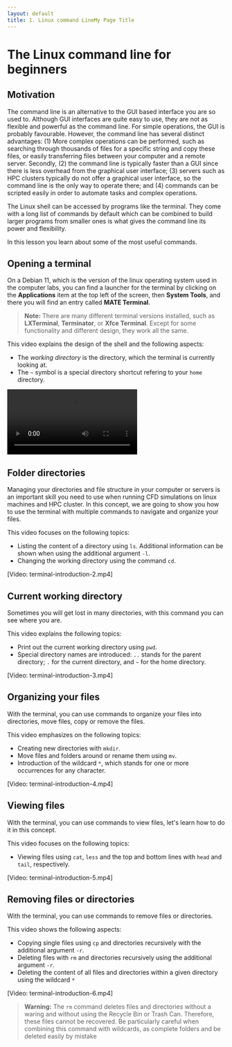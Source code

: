 ```yaml
---
layout: default
title: 1. Linux command LineMy Page Title
---
```



# The Linux command line for beginners

## Motivation

The command line is an alternative to the GUI based interface you are so used to. Although GUI interfaces are quite easy to use, they are not as flexible and powerful as the command line. For simple operations, the GUI is probably favourable. However, the command line has several distinct advantages: (1) More complex operations can be performed, such as searching through thousands of files for a specific string and copy these files, or easily transferring files between your computer and a remote server. Secondly, (2) the command line is typically faster than a GUI since there is less overhead from the graphical user interface; (3) servers such as HPC clusters typically do not offer a graphical user interface, so the command line is the only way to operate there; and (4) commands can be scripted easily in order to automate tasks and complex operations.

The Linux shell can be accessed by programs like the terminal. They come with a long list of commands by default which can be combined to build larger programs from smaller ones is what gives the command line its power and flexibility.

In this lesson you learn about some of the most useful commands.

## Opening a terminal

On a Debian 11, which is the version of the linux operating system used in the computer labs, you can find a launcher for the terminal by clicking on the **Applications** item at the top left of the screen, then **System Tools**, and there you will find an entry called **MATE Terminal**.

> **Note:** There are many different terminal versions installed, such as **LXTerminal**, **Terminator**, or **Xfce Terminal**. Except for some functionality and different design, they work all the same.

This video explains the design of the shell and the following aspects:

- The *working directory* is the directory, which the terminal is currently looking at.
- The `~` symbol is a special directory shortcut refering to your `home` directory.

![Terminal Introduction](videos/terminal-introduction-1.mp4)

## Folder directories

Managing your directories and file structure in your computer or servers is an important skill you need to use when running CFD simulations on linux machines and HPC cluster. In this concept, we are going to show you how to use the terminal with multiple commands to navigate and organize your files.

This video focuses on the following topics:
- Listing the content of a directory using `ls`. Additional information can be shown when using the additional argument `-l`.
- Changing the working directory using the command `cd`.

[Video: terminal-introduction-2.mp4]

## Current working directory

Sometimes you will get lost in many directories, with this command you can see where you are.

This video explains the following topics:
- Print out the current working directory using `pwd`.
- Special directory names are introduced: `..` stands for the parent directory; `.` for the current directory, and `~` for the home directory.

[Video: terminal-introduction-3.mp4]

## Organizing your files

With the terminal, you can use commands to organize your files into directories, move files, copy or remove the files.

This video emphasizes on the following topics:

- Creating new directories with `mkdir`.
- Move files and folders around or rename them using `mv`.
- Introduction of the wildcard `*`, which stands for one or more occurrences for any character.

[Video: terminal-introduction-4.mp4]

## Viewing files

With the terminal, you can use commands to view files, let's learn how to do it in this concept.

This video focuses on the following topics:

- Viewing files using `cat`, `less` and the top and bottom lines with `head` and `tail`, respectively.

[Video: terminal-introduction-5.mp4]

## Removing files or directories

With the terminal, you can use commands to remove files or directories.

This video shows the following aspects:

- Copying single files using `cp` and directories recursively with the additional argument `-r`.
- Deleting files with `rm` and directories recursively using the additional argument `-r`.
- Deleting the content of all files and directories within a given directory using the wildcard `*`

[Video: terminal-introduction-6.mp4]

> **Warning:** The `rm` command deletes files and directories without a waring and without using the Recycle Bin or Trash Can. Therefore, these files cannot be recovered. Be particularly careful when combining this command with wildcards, as complete folders and be deleted easily by mistake